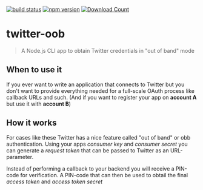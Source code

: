 [![build status](http://img.shields.io/travis/olithissen/twitter-oob.svg)](https://travis-ci.org/olithissen/twitter-oob)
[![npm version](http://badge.fury.io/js/twitter-oob.svg)](http://badge.fury.io/js/twitter-oob)
[![Download Count](https://img.shields.io/npm/dm/twitter-oob.svg)](http://www.npmjs.com/package/twitter-oob)

# twitter-oob

> A Node.js CLI app to obtain Twitter credentials in "out of band" mode

## When to use it
If you ever want to write an application that connects to Twitter
but you don't want to provide everything needed for a full-scale OAuth process like
callback URLs and such. (And if you want to register your app on **account A** but use it
with **account B**)

## How it works
For cases like these Twitter has a nice feature called "out of band" or obb authentication.
Using your apps *consumer key* and *consumer secret* you can generate a *request token* that
can be passed to Twitter as an URL-parameter.

Instead of performing a callback to your backend you will receive a PIN-code for verification. A PIN-code that can then be used to obtail the final *access token* and *access token secret*
